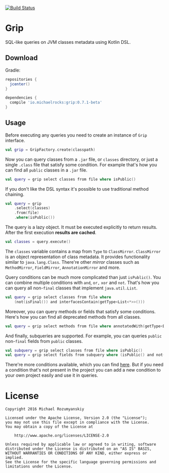 [![Build Status](https://travis-ci.org/MichaelRocks/grip.svg?branch=master)](https://travis-ci.org/MichaelRocks/grip)

Grip
====

SQL-like queries on JVM classes metadata using Kotlin DSL.

Download
--------
Gradle:
```groovy
repositories {
  jcenter()
}

dependencies {
  compile 'io.michaelrocks:grip:0.7.1-beta'
}
```

Usage
-----
Before executing any queries you need to create an instance of `Grip` interface.
```kotlin
val grip = GripFactory.create(classpath)
```

Now you can query classes from a `.jar` file, or `classes` directory, or just a single `.class`
file that satisfy some condition. For example that's how you can find all `public` classes in a
`.jar` file.
```kotlin
val query = grip select classes from file where isPublic()
```
If you don't like the DSL syntax it's possible to use traditional method chaining.
```kotlin
val query = grip
    .select(classes)
    .from(file)
    .where(isPublic())
```
The query is a lazy object. It must be executed explicitly to return results. After the first
execution **results are cached**.
```kotlin
val classes = query.execute()
```
The `classes` variable contains a map from `Type` to `ClassMirror`. `ClassMirror` is an
object representation of class metadata. It provides functionality similar to `java.lang.Class`.
There're other *mirror* classes such as `MethodMirror`, `FieldMirror`, `AnnotationMirror` and more.

Query conditions can be much more complicated than just `isPublic()`. You can combine multiple
conditions with `and`, `or,` `xor` and `not`. That's how you can query all non-`final` classes
that implement `java.util.List`.
```kotlin
val query = grip select classes from file where
    (not(isFinal()) and interfacesContain(getType<List<*>>()))
```
Moreover, you can query methods or fields that satisfy some conditions. Here's how you can find
all deprecated methods from all classes.
```kotlin
val query = grip select methods from file where annotatedWith(getType<Deprecated>())
```
And finally, subqueries are supported. For example, you can queries `public` non-`final` fields
from `public` classes.
```kotlin
val subquery = grip select classes from file where isPublic()
val query = grip select fields from subquery where (isPublic() and not(isFinal()))
```

There're more conditions available, which you can find [here][1]. But if you need a condition
that's not present in the project you can add a new condition to your own project easily and use
it in queries.

License
=======
    Copyright 2016 Michael Rozumyanskiy

    Licensed under the Apache License, Version 2.0 (the "License");
    you may not use this file except in compliance with the License.
    You may obtain a copy of the License at

        http://www.apache.org/licenses/LICENSE-2.0

    Unless required by applicable law or agreed to in writing, software
    distributed under the License is distributed on an "AS IS" BASIS,
    WITHOUT WARRANTIES OR CONDITIONS OF ANY KIND, either express or implied.
    See the License for the specific language governing permissions and
    limitations under the License.

 [1]: https://github.com/MichaelRocks/grip/blob/master/library/src/main/kotlin/io/michaelrocks/grip/Matchers.kt

